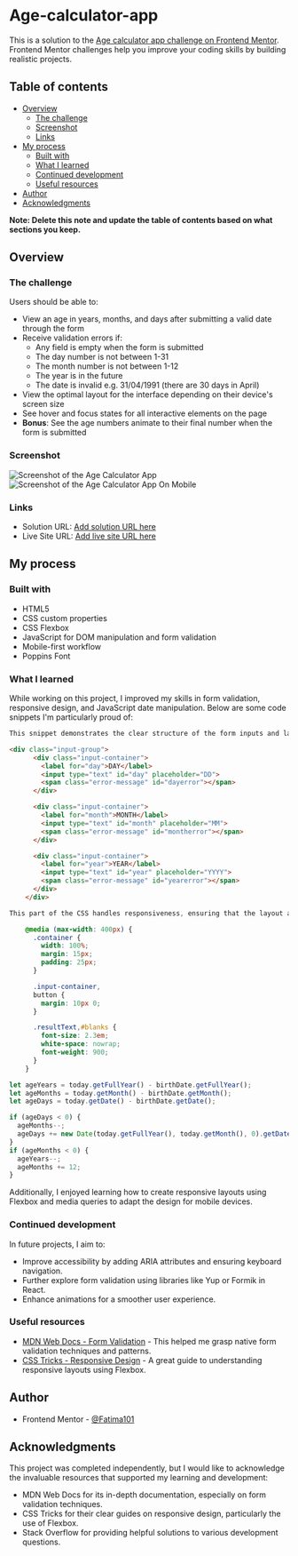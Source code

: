 # Age-calculator-app

This is a solution to the [Age calculator app challenge on Frontend Mentor](https://www.frontendmentor.io/challenges/age-calculator-app-dF9DFFpj-Q). Frontend Mentor challenges help you improve your coding skills by building realistic projects. 

## Table of contents

- [Overview](#overview)
  - [The challenge](#the-challenge)
  - [Screenshot](#screenshot)
  - [Links](#links)
- [My process](#my-process)
  - [Built with](#built-with)
  - [What I learned](#what-i-learned)
  - [Continued development](#continued-development)
  - [Useful resources](#useful-resources)
- [Author](#author)
- [Acknowledgments](#acknowledgments)

**Note: Delete this note and update the table of contents based on what sections you keep.**

## Overview

### The challenge

Users should be able to:

- View an age in years, months, and days after submitting a valid date through the form
- Receive validation errors if:
  - Any field is empty when the form is submitted
  - The day number is not between 1-31
  - The month number is not between 1-12
  - The year is in the future
  - The date is invalid e.g. 31/04/1991 (there are 30 days in April)
- View the optimal layout for the interface depending on their device's screen size
- See hover and focus states for all interactive elements on the page
- **Bonus**: See the age numbers animate to their final number when the form is submitted

### Screenshot

![Screenshot of the Age Calculator App](/age-calculator-app-main/screenshot.png)
![Screenshot of the Age Calculator App On Mobile](/age-calculator-app-main/screenshot-mobile.png)

### Links

- Solution URL: [Add solution URL here](https://your-solution-url.com)
- Live Site URL: [Add live site URL here](https://your-live-site-url.com)

## My process

### Built with

- HTML5
- CSS custom properties
- CSS Flexbox
- JavaScript for DOM manipulation and form validation
- Mobile-first workflow
- Poppins Font

### What I learned

While working on this project, I improved my skills in form validation, responsive design, and JavaScript date manipulation. Below are some code snippets I'm particularly proud of:


```html
This snippet demonstrates the clear structure of the form inputs and labels, making the form more accessible and user-friendly.

<div class="input-group">
      <div class="input-container">
        <label for="day">DAY</label>
        <input type="text" id="day" placeholder="DD">
        <span class="error-message" id="dayerror"></span>
      </div>

      <div class="input-container">
        <label for="month">MONTH</label>
        <input type="text" id="month" placeholder="MM">
        <span class="error-message" id="montherror"></span>
      </div>

      <div class="input-container">
        <label for="year">YEAR</label>
        <input type="text" id="year" placeholder="YYYY">
        <span class="error-message" id="yearerror"></span>
      </div>
    </div>
```
```css
This part of the CSS handles responsiveness, ensuring that the layout adjusts properly for mobile devices.

    @media (max-width: 400px) {
      .container {
        width: 100%;
        margin: 15px;
        padding: 25px;
      }

      .input-container,
      button {
        margin: 10px 0;
      }

      .resultText,#blanks {
        font-size: 2.3em;
        white-space: nowrap;
        font-weight: 900;
      }
    }

```
```js
let ageYears = today.getFullYear() - birthDate.getFullYear();
let ageMonths = today.getMonth() - birthDate.getMonth();
let ageDays = today.getDate() - birthDate.getDate();

if (ageDays < 0) {
  ageMonths--;
  ageDays += new Date(today.getFullYear(), today.getMonth(), 0).getDate();
}
if (ageMonths < 0) {
  ageYears--;
  ageMonths += 12;
}

```
Additionally, I enjoyed learning how to create responsive layouts using Flexbox and media queries to adapt the design for mobile devices.

### Continued development

In future projects, I aim to:

- Improve accessibility by adding ARIA attributes and ensuring keyboard navigation.
- Further explore form validation using libraries like Yup or Formik in React.
- Enhance animations for a smoother user experience.

### Useful resources

- [MDN Web Docs - Form Validation](https://developer.mozilla.org/en-US/docs/Learn/Forms/Form_validation) - This helped me grasp native form validation techniques and patterns.
- [CSS Tricks - Responsive Design](https://css-tricks.com/snippets/css/a-guide-to-flexbox/) - A great guide to understanding responsive layouts using Flexbox.

## Author

- Frontend Mentor - [@Fatima101](https://www.frontendmentor.io/Fatimaa101/Fatimaa101)

## Acknowledgments

This project was completed independently, but I would like to acknowledge the invaluable resources that supported my learning and development:

- MDN Web Docs for its in-depth documentation, especially on form validation techniques.
- CSS Tricks for their clear guides on responsive design, particularly the use of Flexbox.
- Stack Overflow for providing helpful solutions to various development questions.
